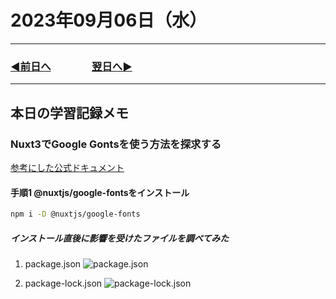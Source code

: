 # 2023年09月06日（水）

---

### [◀️前日へ](https://github.com/yuasys/chatty-journal/blob/main/2023/09/2023-09-05.md)&emsp;&emsp;&emsp;&emsp;[翌日へ▶️](https://github.com/yuasys/chatty-journal/blob/main/2023/09/2023-09-07.md)

---

## 本日の学習記録メモ

### Nuxt3でGoogle Gontsを使う方法を探求する

[参考にした公式ドキュメント](https://google-fonts.nuxtjs.org/)

#### 手順1 @nuxtjs/google-fontsをインストール

```bash
npm i -D @nuxtjs/google-fonts
```

##### インストール直後に影響を受けたファイルを調べてみた

1. package.json
![package.json](../../images/Monosnap%20package.json%20—%20nuxt-sample%202023-09-06%2004-23-12.png)

2. package-lock.json
![package-lock.json](../../images/Monosnap%20package-lock.json%20—%20nuxt-sample%202023-09-06%2004-35-05.png)
